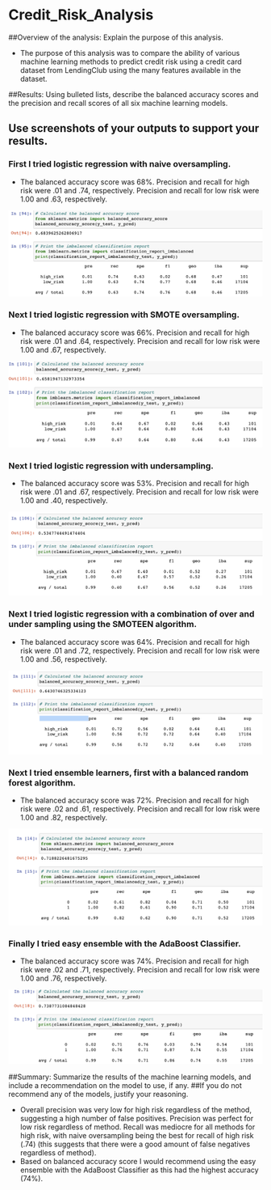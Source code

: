 # Credit_Risk_Analysis
##Overview of the analysis: Explain the purpose of this analysis.

- The purpose of this analysis was to compare the ability of various machine learning methods to predict credit risk using a credit card dataset from LendingClub using the many features available in the dataset.

##Results: Using bulleted lists, describe the balanced accuracy scores and the precision and recall scores of all six machine learning models.
## Use screenshots of your outputs to support your results.

### First I tried logistic regression with naive oversampling.
- The balanced accuracy score was 68%. Precision and recall for high risk were .01 and .74, respectively. Precision and recall for low risk were 1.00 and .63, respectively.

![alt text](https://github.com/smucnyj13104/Credit_Risk_Analysis/blob/main/LR_naive_oversampling.png?raw=true)

###  Next I tried logistic regression with SMOTE oversampling.
- The balanced accuracy score was 66%. Precision and recall for high risk were .01 and .64, respectively. Precision and recall for low risk were 1.00 and .67, respectively.

![alt text](https://github.com/smucnyj13104/Credit_Risk_Analysis/blob/main/LR_SMOTE_oversampling.png?raw=true)

###  Next I tried logistic regression with undersampling.
- The balanced accuracy score was 53%. Precision and recall for high risk were .01 and .67, respectively. Precision and recall for low risk were 1.00 and .40, respectively.

![alt text](https://github.com/smucnyj13104/Credit_Risk_Analysis/blob/main/LR_undersampling.png?raw=true)

###  Next I tried logistic regression with a combination of over and under sampling using the SMOTEEN algorithm.
- The balanced accuracy score was 64%. Precision and recall for high risk were .01 and .72, respectively. Precision and recall for low risk were 1.00 and .56, respectively.

![alt text](https://github.com/smucnyj13104/Credit_Risk_Analysis/blob/main/LR_combo.png?raw=true)

###  Next I tried ensemble learners, first with a balanced random forest algorithm.
- The balanced accuracy score was 72%. Precision and recall for high risk were .02 and .61, respectively. Precision and recall for low risk were 1.00 and .82, respectively.

![alt text](https://github.com/smucnyj13104/Credit_Risk_Analysis/blob/main/balancedrandomforest.png?raw=true)

###  Finally I tried easy ensemble with the AdaBoost Classifier.
- The balanced accuracy score was 74%. Precision and recall for high risk were .02 and .71, respectively. Precision and recall for low risk were 1.00 and .76, respectively.

![alt text](https://github.com/smucnyj13104/Credit_Risk_Analysis/blob/main/ensemble_Adaboost.png?raw=true)

##Summary: Summarize the results of the machine learning models, and include a recommendation on the model to use, if any. 
##If you do not recommend any of the models, justify your reasoning.

- Overall precision was very low for high risk regardless of the method, suggesting a high number of false positives. Precision was perfect for low risk regardless of method. Recall was mediocre for all methods for high risk, with naive oversampling being the best for recall of high risk (.74) (this suggests that there were a good amount of false negatives regardless of method).  
- Based on balanced accuracy score I would recommend using the easy ensemble with the AdaBoost Classifier as this had the highest accuracy (74%).
